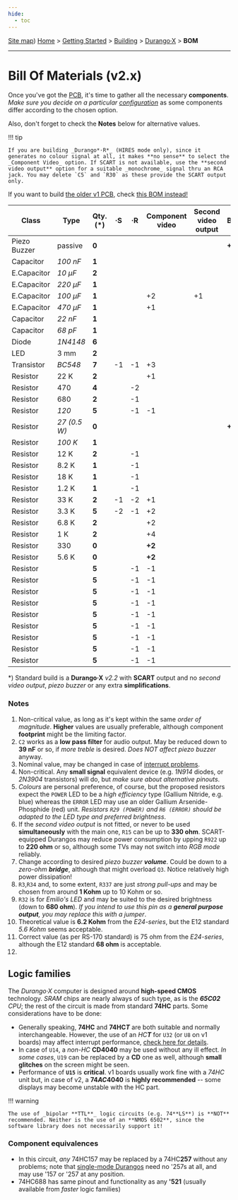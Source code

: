 ```yaml
---
hide:
  - toc
---
```

[Site map](../../../sitemap.md))
[Home](../../../index.md) > [Getting Started](../../../started.md) > [Building](../../building.md) > [Durango·X](../durango.md) > **BOM**

---
# Bill Of Materials (v2.x)

Once you've got the [PCB](../pcb.md), it's time to gather all the necessary **components**. _Make sure you decide on a particular [configuration](options.md)_ as some components differ according to the chosen option.

Also, don't forget to check the **Notes** below for alternative values.

!!! tip

	If you are building _Durango*·R*_ (HIRES mode only), since it generates no colour signal at all, it makes **no sense** to select the _Component Video_ option. If SCART is not available, use the **second video output** option for a suitable _monochrome_ signal thru an RCA jack. You may delete `C5` and `R30` as these provide the SCART output only.

If you want to build [the older v1 PCB](), check [this BOM instead!](bom1.md) 

|Class       |Type   |Qty. (\*)|·S|·R|Component video|Second video output|Buzzer|Notes|
|------------|-------|---------|--|--|---------------|-------------------|------|-----|
|Piezo Buzzer|passive|**0**    |  |  |               |                   |**+1**|     |
|Capacitor   |_100 nF_|**1**   |  |  |               |                   |      |2    |
|E.Capacitor |_10 µF_|**2**    |  |  |               |                   |      |1    |
|E.Capacitor |_220 µF_|**1**   |  |  |               |                   |      |1    |
|E.Capacitor |_100 µF_|**1**   |  |  |+2             |+1                 |      |1    |
|E.Capacitor |_470 µF_|**1**   |  |  |+1             |                   |      |1    |
|Capacitor   |_22 nF_|**1**    |  |  |               |                   |      |1    |
|Capacitor   |_68 pF_|**1**    |  |  |               |                   |      |3    |
|Diode       |_1N4148_|**6**   |  |  |               |                   |      |4    |
|LED         |3 mm   |**2**    |  |  |               |                   |      |5    |
|Transistor  |_BC548_|**7**    |-1|-1|+3             |                   |      |4    |
|Resistor    |22 K   |**2**    |  |  |+1             |                   |      |     |
|Resistor    |470    |**4**    |  |-2|               |                   |      |     |
|Resistor    |680    |**2**    |  |-1|               |                   |      |5    |
|Resistor    |_120_  |**5**    |  |-1|-1             |                   |      |6    |
|Resistor    |_27 (0.5 W)_|**0**| |  |               |                   |**+1**|7    |
|Resistor    |_100 K_|**1**    |  |  |               |                   |      |3    |
|Resistor    |12 K   |**2**    |  |-1|               |                   |      |5    |
|Resistor    |8.2 K  |**1**    |  |-1|               |                   |      |     |
|Resistor    |18 K   |**1**    |  |-1|               |                   |      |     |
|Resistor    |1.2 K  |**1**    |  |-1|               |                   |      |     |
|Resistor    |33 K   |**2**    |-1|-2|+1             |                   |      |     |
|Resistor    |3.3 K  |**5**    |-2|-1|+2             |                   |      |8    |
|Resistor    |6.8 K  |**2**    |  |  |+2             |                   |      |     |
|Resistor    |1 K    |**2**    |  |  |+4             |                   |      |9    |
|Resistor    |330    |**0**    |  |  |**+2**         |                   |      |     |
|Resistor    |5.6 K  |**0**    |  |  |**+2**         |                   |      |10   |
|Resistor    |    |**5**    |  |-1|-1             |                   |      |?    |
|Resistor    |    |**5**    |  |-1|-1             |                   |      |?    |
|Resistor    |    |**5**    |  |-1|-1             |                   |      |?    |
|Resistor    |    |**5**    |  |-1|-1             |                   |      |?    |
|Resistor    |    |**5**    |  |-1|-1             |                   |      |?    |
|Resistor    |    |**5**    |  |-1|-1             |                   |      |?    |
|Resistor    |    |**5**    |  |-1|-1             |                   |      |?    |
|Resistor    |    |**5**    |  |-1|-1             |                   |      |?    |
|Resistor    |    |**5**    |  |-1|-1             |                   |      |?    |


\*) Standard build is a **Durango·X** _v2.2_ with **SCART** output and no _second video output_, _piezo buzzer_ or any extra **simplifications**.

### Notes

1. Non-critical value, as long as it's kept within the same _order of magnitude_. **Higher** values are usually preferable, although component **footprint** might be the limiting factor.
2. `C2` works as a **low pass filter** for audio output. May be reduced down to **39 nF** or so, if _more treble_ is desired. _Does NOT affect piezo buzzer_ anyway.
3. Nominal value, may be changed in case of [interrupt problems](../../../hard/dx/irq.md).
4. Non-critical. Any **small signal** equivalent device (e.g. _1N914_ diodes, or _2N3904_ transistors) will do, but _make sure about alternative pinouts_.
5. _Colours_ are personal preference, of course, but the proposed resistors expect the `POWER` LED to be a _high efficiency_ type (Gallium Nitride, e.g. blue) whereas the `ERROR` LED may use an older Gallium Arsenide-Phosphide (red) unit. _Resistors `R29 (POWER)` and `R6 (ERROR)` should be adapted to the LED type and preferred brightness_.
6. If the _second video output_ is not fitted, or never to be used **simultaneously** with the main one, `R15` can be up to **330 ohm**. SCART-equipped Durangos may reduce power consumption by upping `R922` up to **220 ohm** or so, although some TVs may not switch into _RGB mode_ reliably.
7. Change according to desired _piezo buzzer **volume**_. Could be down to a _zero-ohm **bridge**_, although that might overload `Q3`. Notice relatively high power dissipation!
8. `R3`,`R34` and, to some extent, `R337` are just _strong pull-ups_ and may be chosen from around **1 Kohm** up to 10 Kohm or so.
9. `R32` is for _Emilio's LED_ and may be suited to the desired brightness (down to **680 ohm**). _If you intend to use this pin as a **general purpose output**, you may replace this with a jumper_.
10. Theoretical value is **6.2 Kohm** from the _E24-series_, but the E12 standard _5.6 Kohm_ seems acceptable.
11. Correct value (as per RS-170 standard) is 75 ohm from the _E24-series_, although the E12 standard **68 ohm** is acceptable.
12. 

## Logic families

The _Durango·X_ computer is designed around **high-speed CMOS** technology. _SRAM_ chips are nearly always of such type, as is the _**65C02** CPU_; the rest of the circuit is made from standard **74HC** parts. Some considerations have to be done:

-	Generally speaking, **74HC** and **74HC*T*** are both suitable and normally interchangeable. However, the use of an _HC**T**_ for `U32` (or `U8` on v1 boards) may affect interrupt performance, [check here for details](../../../hard/dx/irq.md).
-	In case of `U14`, a _non-HC_ **CD4040** may be used without any ill effect. _In some cases_, `U19` can be replaced by a **CD** one as well, although **small glitches** on the screen might be seen.
-	Performance of **`U15`** is **critical**. v1 boards usually work fine with a _74HC_ unit but, in case of v2, a **74*AC*4040** is **highly recommended** -- some displays may become unstable with the HC part.

!!! warning

	The use of _bipolar **TTL**_ logic circuits (e.g. 74**LS**) is **NOT** recommended. Neither is the use of an **NMOS 6502**, since the software library does not necessarily support it!
 
### Component equivalences

-	In this circuit, _any_ 74HC157 may be replaced by a 74HC**257** without any problems; note that [single-mode Durangos](smod.md) need no '257s at all, and may use '157 or '257 at any position.
-	74HC688 has same pinout and functionality as any **'521** (usually available from _faster_ logic families)
  
